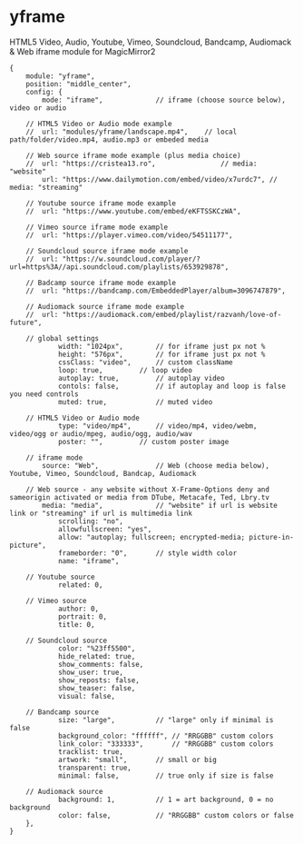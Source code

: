 # yframe

HTML5 Video, Audio, Youtube, Vimeo, Soundcloud, Bandcamp, Audiomack & Web iframe module for MagicMirror2

	{
		module: "yframe",
		position: "middle_center",
		config: {
			mode: "iframe",				// iframe (choose source below), video or audio

		// HTML5 Video or Audio mode example
		//	url: "modules/yframe/landscape.mp4",	// local path/folder/video.mp4, audio.mp3 or embeded media

		// Web source iframe mode example (plus media choice)
		//	url: "https://cristea13.ro",				// media: "website"
			url: "https://www.dailymotion.com/embed/video/x7urdc7",	// media: "streaming"

		// Youtube source iframe mode example
		//	url: "https://www.youtube.com/embed/eKFTSSKCzWA",

		// Vimeo source iframe mode example
		//	url: "https://player.vimeo.com/video/54511177",

		// Soundcloud source iframe mode example
		//	url: "https://w.soundcloud.com/player/?url=https%3A//api.soundcloud.com/playlists/653929878",

		// Badcamp source iframe mode example
		//	url: "https://bandcamp.com/EmbeddedPlayer/album=3096747879",

		// Audiomack source iframe mode example
		//	url: "https://audiomack.com/embed/playlist/razvanh/love-of-future",

		// global settings
				width: "1024px",		// for iframe just px not %
				height: "576px",		// for iframe just px not %
				cssClass: "video",		// custom className
				loop: true,			// loop video
				autoplay: true,			// autoplay video
				contols: false,			// if autoplay and loop is false you need controls
				muted: true,			// muted video

		// HTML5 Video or Audio mode
				type: "video/mp4",		// video/mp4, video/webm, video/ogg or audio/mpeg, audio/ogg, audio/wav
				poster: "",			// custom poster image

		// iframe mode
			source: "Web",				// Web (choose media below), Youtube, Vimeo, Soundcloud, Bandcap, Audiomack

		// Web source - any website without X-Frame-Options deny and sameorigin activated or media from DTube, Metacafe, Ted, Lbry.tv
			media: "media",				// "website" if url is website link or "streaming" if url is multimedia link
				scrolling: "no",
				allowfullscreen: "yes",
				allow: "autoplay; fullscreen; encrypted-media; picture-in-picture",
				frameborder: "0",		// style width color
				name: "iframe",

		// Youtube source
				related: 0,

		// Vimeo source
				author: 0,
				portrait: 0,
				title: 0,

		// Soundcloud source
				color: "%23ff5500",
				hide_related: true,
				show_comments: false,
				show_user: true,
				show_reposts: false,
				show_teaser: false,
				visual: false,

		// Bandcamp source
				size: "large",			// "large" only if minimal is false
				background_color: "ffffff",	// "RRGGBB" custom colors
				link_color: "333333",		// "RRGGBB" custom colors
				tracklist: true,
				artwork: "small",		// small or big
				transparent: true,
				minimal: false,			// true only if size is false

		// Audiomack source
				background: 1,			// 1 = art background, 0 = no background
				color: false,			// "RRGGBB" custom colors or false
		},
	}
